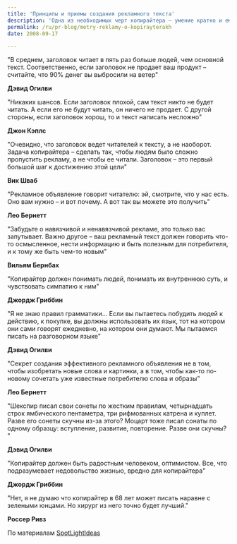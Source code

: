 ```yaml
---
title: 'Принципы и приемы создания рекламного текста'
description: 'Одна из необходимых черт копирайтера – умение кратко и емко формулировать, афористичность. Основные принципы создания рекламного текста, сформулированные признанными авторитетами в области рекламы, касаются заголовков, правил грамматики и качеств самого копирайтера.'
permalink: /ru/pr-blog/metry-reklamy-o-kopirayterakh
date: 2008-09-17

---
```


"В среднем, заголовок читает в пять раз больше людей, чем основной текст. Соответственно, если заголовок не продает ваш продукт – считайте, что 90% денег вы выбросили на ветер"

<strong>Дэвид Огилви</strong>

"Никаких шансов. Если заголовок плохой, сам текст никто не будет читать. А если его не будут читать, он ничего не продает. С другой стороны, если заголовок хорош, то и текст написать несложно"

<strong>Джон Кэплс</strong>

"Очевидно, что заголовок ведет читателей к тексту, а не наоборот. Задача копирайтера – сделать так, чтобы людям было сложно пропустить рекламу, а не чтобы ее читали. Заголовок – это первый большой шаг к достижению этой цели"

<strong>Вик Шваб</strong>

"Рекламное объявление говорит читателю: эй, смотрите, что у нас есть. Оно вам нужно – и вот почему. А вот так вы можете это получить"

<strong>Лео Бернетт</strong>

"Забудьте о навязчивой и ненавязчивой рекламе, это только вас запутывает. Важно другое – ваш рекламный текст должен говорить что-то осмысленное, нести информацию и быть полезным для потребителя, и к тому же быть чем-то новым"

<strong>Вильям Бернбах</strong>

"Копирайтер должен понимать людей, понимать их внутреннюю суть, и чувствовать симпатию к ним"

<strong>Джордж Гриббин</strong>

"Я не знаю правил грамматики… Если вы пытаетесь побудить людей к действию, к покупке, вы должны использовать их язык, тот на котором они сами говорят ежедневно, на котором они думают. Мы пытаемся писать на разговорном языке"

<strong>Дэвид Огилви</strong>

"Секрет создания эффективного рекламного объявления не в том, чтобы изобретать новые слова и картинки, а в том, чтобы как-то по-новому сочетать уже известные потребителю слова и образы"

<strong>Лео Бернетт</strong>

"Шекспир писал свои сонеты по жестким правилам, четырнадцать строк ямбического пентаметра, три рифмованных катрена и куплет. Разве его сонеты скучны из-за этого? Моцарт тоже писал сонаты по одному образцу: вступление, развитие, повторение. Разве они скучны? "

<strong>Дэвид Огилви</strong>

"Копирайтер должен быть радостным человеком, оптимистом. Все, что подразумевает недовольство жизнью, вредно для копирайтера"

<strong>Джордж Гриббин</strong>

"Нет, я не думаю что копирайтер в 68 лет может писать наравне с зелеными юнцами. Но хирург из него точно будет лучший."

<strong>Россер Ривз</strong>

По материалам <a href="https://www.spotlightideas.co.uk/?p=217">SpotLightIdeas</a>

